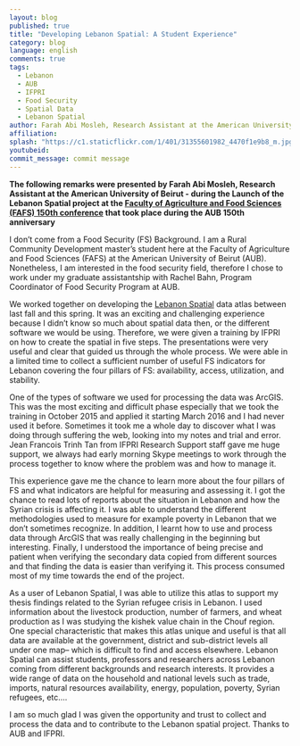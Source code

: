 ```yaml
---
layout: blog
published: true
title: "Developing Lebanon Spatial: A Student Experience"
category: blog
language: english
comments: true
tags: 
  - Lebanon
  - AUB
  - IFPRI
  - Food Security
  - Spatial Data
  - Lebanon Spatial
author: Farah Abi Mosleh, Research Assistant at the American University of Beirut
affiliation: 
splash: "https://c1.staticflickr.com/1/401/31355601982_4470f1e9b8_m.jpg"
youtubeid: 
commit_message: commit message
---
```

**The following remarks were presented by Farah Abi Mosleh, Research Assistant at the American University of Beirut - during the Launch of the Lebanon Spatial project at the [Faculty of Agriculture and Food Sciences (FAFS) 150th conference](https://aub.edu.lb/fafs/FoodSecurity/Resources/Conferences/Pages/FS150Event.aspx) that took place during the AUB 150th anniversary**
<!-- more -->


I don’t come from a Food Security (FS) Background. I am a Rural Community Development master’s student here at the Faculty of Agriculture and Food Sciences (FAFS) at the American University of Beirut (AUB). Nonetheless, I am interested in the food security field, therefore I chose to work under my graduate assistantship with Rachel Bahn, Program Coordinator of Food Security Program at AUB. 

We worked together on developing the [Lebanon Spatial](http://www.lebanonspatial.org/map.html?id=LBN) data atlas between last fall and this spring. It was an exciting and challenging experience because I didn’t know so much about spatial data then, or the different software we would be using. Therefore, we were given a training by IFPRI on how to create the spatial in five steps. The presentations were very useful and clear that guided us through the whole process. We were able in a limited time to collect a sufficient number of useful FS indicators for Lebanon covering the four pillars of FS: availability, access, utilization, and stability. 

One of the types of software we used for processing the data was ArcGIS. This was the most exciting and difficult phase especially that we took the training in October 2015 and applied it starting March 2016 and I had never used it before. Sometimes it took me a whole day to discover what I was doing through suffering the web, looking into my notes and trial and error.  Jean Francois Trinh Tan from IFPRI Research Support staff gave me huge support, we always had early morning Skype meetings to work through the process together to know where the problem was and how to manage it.

This experience gave me the chance to learn more about the four pillars of FS and what indicators are helpful for measuring and assessing it. I got the chance to read lots of reports about the situation in Lebanon and how the Syrian crisis is affecting it. I was able to understand the different methodologies used to measure for example poverty in Lebanon that we don’t sometimes recognize. In addition, I learnt how to use and process data through ArcGIS that was really challenging in the beginning but interesting. Finally, I understood the importance of being precise and patient when verifying the secondary data copied from different sources and that finding the data is easier than verifying it. This process consumed most of my time towards the end of the project. 

As a user of Lebanon Spatial, I was able to utilize this atlas to support my thesis findings related to the Syrian refugee crisis in Lebanon. I used information about the livestock production, number of farmers, and wheat production as I was studying the kishek value chain in the Chouf region. One special characteristic that makes this atlas unique and useful is that all data are available at the government, district and sub-district levels all under one map– which is difficult to find and access elsewhere. Lebanon Spatial can assist students, professors and researchers across Lebanon coming from different backgrounds and research interests. It provides a wide range of data on the household and national levels such as trade, imports, natural resources availability, energy, population, poverty, Syrian refugees, etc.… 

I am so much glad I was given the opportunity and trust to collect and process the data and to contribute to the Lebanon spatial project. Thanks to AUB and IFPRI.